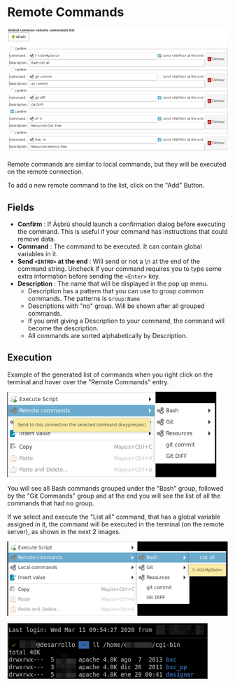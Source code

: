 # Remote Commands

![](images/rc1.png)

Remote commands are similar to local commands, but they will be executed on the remote connection.

To add a new remote command to the list, click on the "Add" Button.

## Fields

+ __Confirm__ : If Ásbrú should launch a confirmation dialog before executing the command. This is useful if your command has instructions that could remove data.
+ __Command__ : The command to be executed. It can contain global variables in it.
+ __Send `<INTRO>` at the end__ : Will send or not a \n at the end of the command string. Uncheck if your command requires you to type some extra information before sending the `<Enter>` key.
+ __Description__ : The name that will be displayed in the pop up menu.
    - Description has a pattern that you can use to group common commands. The patterns is `Group:Name`
    - Descriptions with "no" group. Will be shown after all grouped commands.
    - If you omit giving a Description to your command, the command will become the description.
    - All commands are sorted alphabetically by Description.

## Execution

Example of the generated list of commands when you right click on the terminal and hover over the "Remote Commands" entry.

![](images/rc2.png)

You will see all Bash commands grouped under the "Bash" group, followed by the "Git Commands" group and at the end you will see the list of all the commands that had no group.

If we select and execute the "List all" command, that has a global variable assigned in it, the command will be executed in the terminal (on the remote server), as shown in the next 2 images.

![](images/rc3.png)

![](images/rc4.png)

